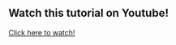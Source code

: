 ## Watch this tutorial on Youtube!
[Click here to watch!](https://www.youtube.com/watch?v=fbiVBIt6f2g&t=3s)
